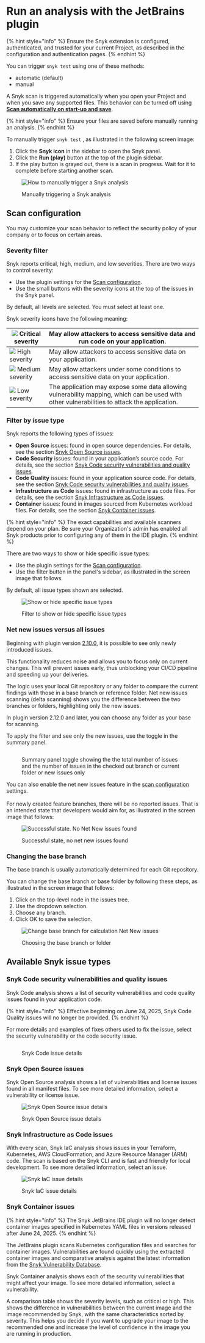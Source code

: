 # Run an analysis with the JetBrains plugin

{% hint style="info" %}
Ensure the Snyk extension is configured, authenticated, and trusted for your current Project, as described in the configuration and authentication pages.
{% endhint %}

You can trigger `snyk test` using one of these methods:

* automatic (default)
* manual

A Snyk scan is triggered automatically when you open your Project and when you save any supported files. This behavior can be turned off using [**Scan automatically on start-up and save**](configuration-for-the-snyk-jetbrains-plugin-and-ide-proxy.md#user-experience).

{% hint style="info" %}
Ensure your files are saved before manually running an analysis.
{% endhint %}

To manually trigger `snyk test` , as illustrated in the following screen image:

1. Click the **Snyk icon** in the sidebar to open the Snyk panel.
2. Click the **Run (play)** button at the top of the plugin sidebar.
3. If the play button is grayed out, there is a scan in progress. Wait for it to complete before starting another scan.

<figure><img src="../../../.gitbook/assets/runAnalysis.png" alt="How to manually trigger a Snyk analysis"><figcaption><p>Manually triggering a Snyk analysis</p></figcaption></figure>

## Scan configuration

You may customize your scan behavior to reflect the security policy of your company or to focus on certain areas.&#x20;

### Severity filter

Snyk reports critical, high, medium, and low severities. There are two ways to control severity:

* Use the plugin settings for the [Scan configuration](configuration-for-the-snyk-jetbrains-plugin-and-ide-proxy.md#scan-configuration).
* Use the small buttons with the severity icons at the top of the issues in the Snyk panel.

By default, all levels are selected. You must select at least one.

Snyk severity icons have the following meaning:

| ![](<../../../.gitbook/assets/image (201) (1) (1) (1) (1) (1) (1) (1) (1) (1) (1) (1) (1) (1) (1) (1) (1) (2).png>) Critical severity                                                                                                    | May allow attackers to access sensitive data and run code on your application.                                                               |
| ---------------------------------------------------------------------------------------------------------------------------------------------------------------------------------------------------------------------------------------- | -------------------------------------------------------------------------------------------------------------------------------------------- |
| ![](<../../../.gitbook/assets/image (10) (1) (1) (2) (1) (1) (1) (1) (1) (1) (1) (1) (1) (1) (1) (1) (1) (1) (1) (1) (1) (1) (1) (1) (1) (1) (1) (1) (1) (1) (1) (1) (1) (1) (1) (1) (1) (1) (1) (1) (1) (5) (3) (6).png>) High severity | May allow attackers to access sensitive data on your application.                                                                            |
| ![](<../../../.gitbook/assets/image (116) (1) (1) (1) (1) (1) (1) (1) (1) (1) (1) (1) (1) (1) (1) (1) (1) (1) (1) (1) (1) (1) (1) (1) (1) (1) (1) (1) (1) (1) (5) (6).png>) Medium severity                                              | May allow attackers under some conditions to access sensitive data on your application.                                                      |
| ![](<../../../.gitbook/assets/image (114) (1) (1) (1) (1) (1) (1) (1) (1) (1) (1) (1) (1) (1) (1) (1) (1) (1).png>) Low severity                                                                                                         | The application may expose some data allowing vulnerability mapping, which can be used with other vulnerabilities to attack the application. |

### Filter by issue type

Snyk reports the following types of issues:

* **Open Source** issues: found in open source dependencies. For details, see the section [Snyk Open Source issues](run-an-analysis-with-the-jetbrains-plugin.md#snyk-open-source-issues).
* **Code Security** issues: found in your application’s source code. For details, see the section [Snyk Code security vulnerabilities and quality issues](run-an-analysis-with-the-jetbrains-plugin.md#snyk-code-security-vulnerabilities-and-quality-issues).
* **Code Quality** issues: found in your application source code. For details, see the section [Snyk Code security vulnerabilities and quality issues](run-an-analysis-with-the-jetbrains-plugin.md#snyk-code-security-vulnerabilities-and-quality-issues).
* **Infrastructure as Code** issues: found in infrastructure as code files. For details, see the section [Snyk Infrastructure as Code issues](run-an-analysis-with-the-jetbrains-plugin.md#snyk-infrastructure-as-code-issues).
* **Container** issues: found in images sourced from Kubernetes workload files. For details, see the section [Snyk Container issues](run-an-analysis-with-the-jetbrains-plugin.md#snyk-container-issues).

{% hint style="info" %}
The exact capabilities and available scanners depend on your plan. Be sure your Organization's admin has enabled all Snyk products prior to configuring any of them in the IDE plugin.
{% endhint %}

There are two ways to show or hide specific issue types:

* Use the plugin settings for the [Scan configuration](configuration-for-the-snyk-jetbrains-plugin-and-ide-proxy.md#scan-configuration).
* Use the filter button in the panel's sidebar, as illustrated in the screen image that follows

By default, all issue types shown are selected.

<figure><img src="../../../.gitbook/assets/SCR-20241024-miah.png" alt="Show or hide specific issue types"><figcaption><p>Filter to show or hide specific issue types</p></figcaption></figure>

### Net new issues versus all issues

Beginning with plugin version [2.10.0](https://plugins.jetbrains.com/plugin/10972-snyk-security/versions/stable/623034), it is possible to see only newly introduced issues.

This functionality reduces noise and allows you to focus only on current changes. This will prevent issues early, thus unblocking your CI/CD pipeline and speeding up your deliveries.

The logic uses your local Git repository or any folder to compare the current findings with those in a base branch or reference folder. Net new issues scanning (delta scanning) shows you the difference between the two branches or folders, highlighting only the new issues.

In plugin version 2.12.0 and later, you can choose any folder as your base for scanning.&#x20;

To apply the filter and see only the new issues, use the toggle in the summary panel.

<figure><img src="../../../.gitbook/assets/image (699).png" alt=""><figcaption><p>Summary panel toggle showing the the total number of issues and the number of issues in the checked out branch or current folder or new issues only</p></figcaption></figure>

You can also enable the net new issues feature in the [scan configuration](run-an-analysis-with-the-jetbrains-plugin.md#scan-configuration) settings. \
\
For newly created feature branches, there will be no reported issues. That is an intended state that developers would aim for, as illustrated in the screen image that follows:

<figure><img src="../../../.gitbook/assets/SCR-20241024-ngbm.png" alt="Successful state. No Net New issues found"><figcaption><p>Successful state, no net new issues found</p></figcaption></figure>

### Changing the base branch

The base branch is usually automatically determined for each Git repository.&#x20;

You can change the base branch or base folder by following these steps, as illustrated in the screen image that follows:

1. Click on the top-level node in the issues tree.
2. Use the dropdown selection.
3. Choose any branch.
4. Click OK to save the selection.

<figure><img src="../../../.gitbook/assets/SCR-20241024-nfhj.png" alt="Change base branch for calculation Net New issues"><figcaption><p>Choosing the base branch or folder</p></figcaption></figure>

## Available Snyk issue types

### Snyk Code security vulnerabilities and quality issues

Snyk Code analysis shows a list of security vulnerabilities and code quality issues found in your application code.

{% hint style="info" %}
Effective beginning on June 24, 2025, Snyk Code Quality issues will no longer be provided.
{% endhint %}

For more details and examples of fixes others used to fix the issue, select the security vulnerability or the code security issue.

<figure><img src="../../../.gitbook/assets/SCR-20241024-npba.png" alt=""><figcaption><p>Snyk Code issue details</p></figcaption></figure>

### Snyk Open Source issues

Snyk Open Source analysis shows a list of vulnerabilities and license issues found in all manifest files. To see more detailed information, select a vulnerability or license issue.

<figure><img src="../../../.gitbook/assets/SCR-20241024-nrsk.png" alt="Snyk Open Source issue details"><figcaption><p>Snyk Open Source issue details</p></figcaption></figure>

### Snyk Infrastructure as Code issues

With every scan, Snyk IaC analysis shows issues in your Terraform, Kubernetes, AWS CloudFormation, and Azure Resource Manager (ARM) code. The scan is based on the Snyk CLI and is fast and friendly for local development. To see more detailed information, select an issue.

<figure><img src="../../../.gitbook/assets/SCR-20241024-ntcr.png" alt="Snyk IaC issue details"><figcaption><p>Snyk IaC issue details</p></figcaption></figure>

### Snyk Container issues

{% hint style="info" %}
The Snyk JetBrains IDE plugin will no longer detect container images specified in Kubernetes YAML files in versions released after June 24, 2025.
{% endhint %}

The JetBrains plugin scans Kubernetes configuration files and searches for container images. Vulnerabilities are found quickly using the extracted container images and comparative analysis against the latest information from the [Snyk Vulnerability Database](https://security.snyk.io).

Snyk Container analysis shows each of the security vulnerabilities that might affect your image. To see more detailed information, select a vulnerability.

A comparison table shows the severity levels, such as critical or high. This shows the difference in vulnerabilities between the current image and the image recommended by Snyk, with the same characteristics sorted by severity. This helps you decide if you want to upgrade your image to the recommended one and increase the level of confidence in the image you are running in production.
